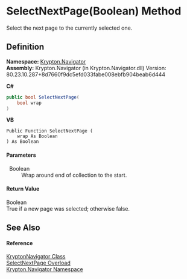 # SelectNextPage(Boolean) Method


Select the next page to the currently selected one.



## Definition
**Namespace:** <a href="a21ac074-d119-3dc6-bd1c-d3a12c0128bc.md">Krypton.Navigator</a>  
**Assembly:** Krypton.Navigator (in Krypton.Navigator.dll) Version: 80.23.10.287+8d7660f9dc5efd033fabe008ebfb904beab6d444

**C#**
``` C#
public bool SelectNextPage(
	bool wrap
)
```
**VB**
``` VB
Public Function SelectNextPage ( 
	wrap As Boolean
) As Boolean
```



#### Parameters
<dl><dt>  Boolean</dt><dd>Wrap around end of collection to the start.</dd></dl>

#### Return Value
Boolean  
True if a new page was selected; otherwise false.

## See Also


#### Reference
<a href="5b32a15b-85d7-1db8-3c10-e43632f905eb.md">KryptonNavigator Class</a>  
<a href="e5564d2e-beea-4e56-9474-393cd4c2dd5c.md">SelectNextPage Overload</a>  
<a href="a21ac074-d119-3dc6-bd1c-d3a12c0128bc.md">Krypton.Navigator Namespace</a>  
